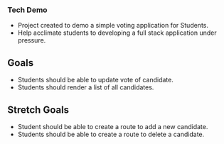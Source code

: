 ### Tech Demo

- Project created to demo a simple voting application for Students.
- Help acclimate students to developing a full stack application under pressure.

## Goals

- Students should be able to update vote of candidate.
- Students should render a list of all candidates.

## Stretch Goals

- Student should be able to create a route to add a new candidate.
- Students should be able to create a route to delete a candidate.